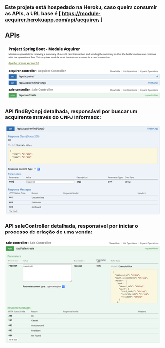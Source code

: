 ### Este projeto está hospedado na Heroku, caso queira consumir as APIs, a URL base é [ https://module-acquirer.herokuapp.com/api/acquirer/ ]

## APIs
![Abaixo está a representação da documentação das APIs com o SWAGGER](https://github.com/muriloalvesdev/acquirer/blob/master/src/main/resources/swagger/swagger-documentation.png)

### API findByCnpj detalhada, responsável por buscar um acquirente através do CNPJ informado:
![findByCnpj](https://github.com/muriloalvesdev/acquirer/blob/master/src/main/resources/swagger/swagger-find-by-cnpj.png)

### API saleController detalhada, responsável por iniciar o processo de criação de uma venda:
![saleController](https://github.com/muriloalvesdev/acquirer/blob/master/src/main/resources/swagger/swagger-sale-controller.png)
